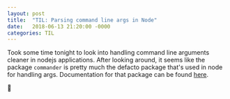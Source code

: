 ```yaml
---
layout: post
title:  "TIL: Parsing command line args in Node"
date:   2018-06-13 21:20:00 -0000
categories: TIL
---
```

Took some time tonight to look into handling command line arguments cleaner in nodejs applications. After looking around, it seems like the package `commander` is pretty much the defacto package that's used in node for handling args. Documentation for that package can be found [here](https://www.npmjs.com/package/commander).

💚
